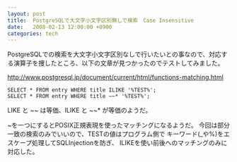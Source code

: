 ```yaml
---
layout: post
title:  PostgreSQLで大文字小文字区別無しで検索　Case Insensitive
date:   2008-02-13 12:00:00 +0900
categories: tech
---
```


PostgreSQLでの検索を大文字小文字区別なしで行いたいとの事なので、対応する演算子を捜したところ、以下の文章が見つかったのでテストしてみました。

<http://www.postgresql.jp/document/current/html/functions-matching.html>

	SELECT * FROM entry WHERE title ILIKE '%TEST%';
	SELECT * FROM entry WHERE title ~~* '%TEST%';

LIKE と ~~ は等価、ILIKE と ~~* が等価のようだ。

~を一つにするとPOSIX正規表現を使ったマッチングになるようだ。
今回は部分一致の検索のみでいいので、TESTの値はプログラム側で
キーワード(_や%)をエスケープ処理してSQLInjectionを防ぎ、
ILIKEを使い前後へのマッチングのみに対応した。